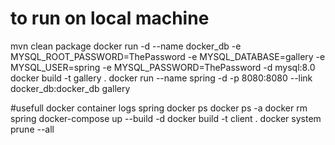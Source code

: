 # to run on local machine
mvn clean package
docker run -d --name docker_db 
    -e MYSQL_ROOT_PASSWORD=ThePassword 
    -e MYSQL_DATABASE=gallery 
    -e MYSQL_USER=spring 
    -e MYSQL_PASSWORD=ThePassword 
    -d mysql:8.0
docker build -t gallery .
docker run --name spring -d -p 8080:8080 --link docker_db:docker_db gallery



#usefull
docker container logs spring
docker ps
docker ps -a
docker rm spring
docker-compose up --build -d
docker build -t client .
docker system prune --all


